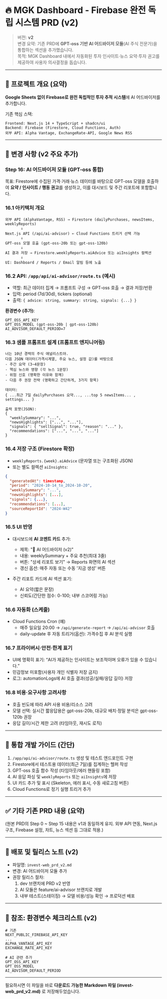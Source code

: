
# 🔥 MGK Dashboard - Firebase 완전 독립 시스템 PRD (v2)

> 버전: **v2**  
> 변경 요약: 기존 PRD에 **GPT-oss 기반 AI 어드바이저 모듈**(AI 주식 전문가)을 통합하는 섹션을 추가했습니다.  
> 목적: MGK Dashboard 내에서 자동화된 투자 인사이트·뉴스 요약·투자 권고를 제공하여 사용자 의사결정을 돕습니다.

---

## 📌 프로젝트 개요 (요약)
**Google Sheets 없이 Firebase로 완전 독립적인 투자 추적 시스템**에 AI 어드바이저를 추가합니다.

기존 핵심 스택:
```
Frontend: Next.js 14 + TypeScript + shadcn/ui
Backend: Firebase (Firestore, Cloud Functions, Auth)
외부 API: Alpha Vantage, ExchangeRate-API, Google News RSS
```

---

## 🔁 변경 사항 (v2 주요 추가)
### Step 16: AI 어드바이저 모듈 (GPT-oss 통합)
목표: Firestore에 수집된 가격·거래·뉴스 데이터를 바탕으로 GPT-oss 모델을 호출하여 **요약 / 인사이트 / 행동 권고**를 생성하고, 이를 대시보드 및 주간 리포트에 포함합니다.

### 16.1 아키텍처 개요
```
외부 API (AlphaVantage, RSS) → Firestore (dailyPurchases, newsItems, weeklyReports)
       ↓
Next.js API (/api/ai-advisor) ← Cloud Functions 트리거 선택 가능
       ↓
GPT-oss 모델 호출 (gpt-oss-20b 또는 gpt-oss-120b)
       ↓
AI 결과 저장 → Firestore.weeklyReports.aiAdvice 또는 aiInsights 컬렉션
       ↓
UI: Dashboard / Reports / Email 알림 등에 노출
```

### 16.2 API: `/app/api/ai-advisor/route.ts` (예시)
- 역할: 최근 데이터 집계 → 프롬프트 구성 → GPT-oss 호출 → 결과 저장/반환
- 입력: period (7d/30d), tickers (optional)
- 출력: `{ advice: string, summary: string, signals: {...} }`

**환경변수 (추가)**:
```
GPT_OSS_API_KEY
GPT_OSS_MODEL (gpt-oss-20b | gpt-oss-120b)
AI_ADVISOR_DEFAULT_PERIOD=7
```

### 16.3 샘플 프롬프트 설계 (프롬프트 엔지니어링)
```
너는 10년 경력의 주식 애널리스트야.
다음 JSON 데이터(가격시계열, 주요 뉴스, 설정 값)를 바탕으로
- 주간 요약 (3~4문장)
- 핵심 뉴스와 영향 (각 뉴스 1문장)
- 위험 신호 (명확한 이유와 함께)
- 다음 주 권장 전략 (명확하고 간단하게, 3가지 항목)

데이터:
{ ...최근 7일 dailyPurchases 요약..., ...top 5 newsItems... , settings... }

출력 포맷(JSON):
{
  "weeklySummary": "...",
  "newsHighlights": ["...", "..."],
  "signals": { "sellSignal": true, "reason": "..." },
  "recommendations": ["...", "...", "..."]
}
```

### 16.4 저장 구조 (Firestore 확장)
- `weeklyReports.{week}.aiAdvice` (문자열 또는 구조화된 JSON)
- 또는 별도 컬렉션 `aiInsights`:
```json
{
  "generatedAt": timestamp,
  "period": "2024-10-14_to_2024-10-20",
  "weeklySummary": "...",
  "newsHighlights": [...],
  "signals": {...},
  "recommendations": [...],
  "sourceReportId": "2024-W42"
}
```

### 16.5 UI 반영
- 대시보드에 **AI 코멘트 카드** 추가:
  - 제목: "💬 AI 어드바이저 (v2)"
  - 내용: weeklySummary + 주요 추천(최대 3줄)
  - 버튼: "상세 리포트 보기" → Reports 화면의 AI 섹션
  - 갱신 옵션: 매주 자동 또는 수동 '지금 생성' 버튼

- 주간 리포트 카드에 AI 섹션 표기:
  - AI 요약(짧은 문장)
  - 신뢰도(간단한 점수: 0-100; 내부 스코어링 가능)

### 16.6 자동화 (스케줄)
- Cloud Functions Cron (예)
  - 매주 일요일 20:00 → `/api/generate-report` → `/api/ai-advisor` 호출
  - daily-update 후 자동 트리거(옵션): 가격수집 후 AI 분석 실행

### 16.7 프라이버시·안전·한계 표기
- UI에 명확히 표기: “AI가 제공하는 인사이트는 보조적이며 오류가 있을 수 있습니다.”
- 민감정보 미포함(사용자 개인 식별자 저장 금지)
- 로그: automationLogs에 AI 호출 결과(성공/실패/응답 길이) 저장

### 16.8 비용·요구사항 고려사항
- 호출 빈도에 따라 API 사용 비용/리소스 고려
- 모델 선택: 실시간 짧응답용은 gpt-oss-20b, 대규모 배치·정밀 분석은 gpt-oss-120b 권장
- 응답 길이/시간 제한 고려 (타임아웃, 재시도 로직)

---

## 🔧 통합 개발 가이드 (간단)
1. `/app/api/ai-advisor/route.ts` 생성 및 테스트 엔드포인트 구현  
2. Firestore에서 테스트용 데이터(최근 7일)를 집계하는 헬퍼 작성  
3. GPT-oss 호출 함수 작성 (타임아웃/에러 핸들링 포함)  
4. AI 응답 파싱 및 `weeklyReports` 또는 `aiInsights`에 저장  
5. UI 카드 추가 및 표시 (Skeleton, 에러 표시, 수동 새로고침 버튼)  
6. Cloud Functions로 정기 실행 트리거 추가

---

## ✅ 기타 기존 PRD 내용 (요약)
(원본 PRD의 Step 0 ~ Step 15 내용은 v1과 동일하게 유지. 외부 API 연동, Next.js 구조, Firebase 설정, 차트, 뉴스 섹션 등 그대로 적용.)

---

## 🚀 배포 및 릴리스 노트 (v2)
- 파일명: `invest-web_prd_v2.md`
- 변경: AI 어드바이저 모듈 추가
- 권장 릴리스 절차:
  1. dev 브랜치에 PRD v2 반영
  2. AI 모듈은 feature/ai-advisor 브랜치로 개발
  3. 내부 테스트(스테이징) → 모델 비용/성능 확인 → 프로덕션 배포

---

## 📎 참조: 환경변수 체크리스트 (v2)
```
# 기존
NEXT_PUBLIC_FIREBASE_API_KEY
...
ALPHA_VANTAGE_API_KEY
EXCHANGE_RATE_API_KEY

# AI 관련 추가
GPT_OSS_API_KEY
GPT_OSS_MODEL
AI_ADVISOR_DEFAULT_PERIOD
```

---

필요하시면 이 파일을 바로 **다운로드 가능한 Markdown 파일 (invest-web_prd_v2.md)** 로 저장해두었습니다.
